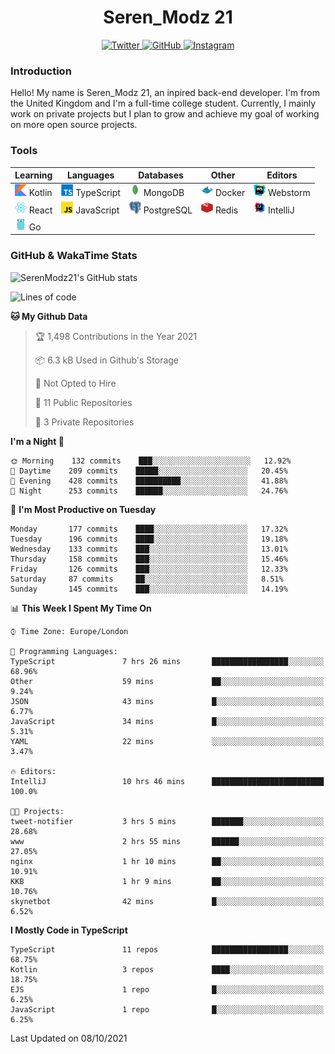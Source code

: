 <div align="center">
  <h1>Seren_Modz 21</h1>
  <a href="https://twitter.com/SerenModz21">
    <img alt="Twitter" src="https://img.shields.io/badge/twitter%20-%231DA1F2.svg?&style=for-the-badge&logo=Twitter&logoColor=white">
  </a>
  <a href="https://github.com/SerenModz21">
    <img alt="GitHub" src="https://img.shields.io/badge/github%20-%23121011.svg?&style=for-the-badge&logo=github&logoColor=white">
  </a>
  <a href="https://www.instagram.com/serenmodz21">
    <img alt="Instagram" src="https://img.shields.io/badge/instagram%20-%23E4405F.svg?&style=for-the-badge&logo=Instagram&logoColor=white">
  </a>
</div>

### Introduction

Hello! My name is Seren_Modz 21, an inpired back-end developer. I'm from the United Kingdom and I'm a full-time college student. Currently, I mainly work on private projects but I plan to grow and achieve my goal of working on more open source projects. 

### Tools

 **Learning**                                        | **Languages**                                               | **Databases**                                               | **Other**                                           | **Editors**                                                  
-----------------------------------------------------|-------------------------------------------------------------|-------------------------------------------------------------|-----------------------------------------------------|--------------------------------------------------------------
 <img width="19px" src="./assets/kotlin.svg"> Kotlin | <img width="19px" src="./assets/typescript.svg"> TypeScript | <img width="19px" src="./assets/mongodb.svg"> MongoDB       | <img width="19px" src="./assets/docker.svg"> Docker | <img width="19px" src="./assets/webstorm.svg"> Webstorm      
 <img width="19px" src="./assets/react.svg"> React   | <img width="19px" src="./assets/javascript.svg"> JavaScript | <img width="19px" src="./assets/postgresql.svg"> PostgreSQL | <img width="19px" src="./assets/redis.svg"> Redis   | <img width="19px" src="./assets/intellij-idea.svg"> IntelliJ
 <img width="19px" src="./assets/go.svg"> Go         |                                                             |                                                             |                                                     |                                                                                                               

### GitHub & WakaTime Stats

![SerenModz21's GitHub stats](https://github-readme-stats.vercel.app/api?username=SerenModz21&show_icons=true&theme=dark)

<!--START_SECTION:waka-->
![Lines of code](https://img.shields.io/badge/From%20Hello%20World%20I%27ve%20Written-33254%20lines%20of%20code-blue)

**🐱 My Github Data** 

> 🏆 1,498 Contributions in the Year 2021
 > 
> 📦 6.3 kB Used in Github's Storage 
 > 
> 🚫 Not Opted to Hire
 > 
> 📜 11 Public Repositories 
 > 
> 🔑 3 Private Repositories  
 > 
**I'm a Night 🦉** 

```text
🌞 Morning    132 commits    ███░░░░░░░░░░░░░░░░░░░░░░   12.92% 
🌆 Daytime    209 commits    █████░░░░░░░░░░░░░░░░░░░░   20.45% 
🌃 Evening    428 commits    ██████████░░░░░░░░░░░░░░░   41.88% 
🌙 Night      253 commits    ██████░░░░░░░░░░░░░░░░░░░   24.76%

```
📅 **I'm Most Productive on Tuesday** 

```text
Monday       177 commits    ████░░░░░░░░░░░░░░░░░░░░░   17.32% 
Tuesday      196 commits    ████░░░░░░░░░░░░░░░░░░░░░   19.18% 
Wednesday    133 commits    ███░░░░░░░░░░░░░░░░░░░░░░   13.01% 
Thursday     158 commits    ███░░░░░░░░░░░░░░░░░░░░░░   15.46% 
Friday       126 commits    ███░░░░░░░░░░░░░░░░░░░░░░   12.33% 
Saturday     87 commits     ██░░░░░░░░░░░░░░░░░░░░░░░   8.51% 
Sunday       145 commits    ███░░░░░░░░░░░░░░░░░░░░░░   14.19%

```


📊 **This Week I Spent My Time On** 

```text
⌚︎ Time Zone: Europe/London

💬 Programming Languages: 
TypeScript               7 hrs 26 mins       █████████████████░░░░░░░░   68.96% 
Other                    59 mins             ██░░░░░░░░░░░░░░░░░░░░░░░   9.24% 
JSON                     43 mins             █░░░░░░░░░░░░░░░░░░░░░░░░   6.77% 
JavaScript               34 mins             █░░░░░░░░░░░░░░░░░░░░░░░░   5.31% 
YAML                     22 mins             ░░░░░░░░░░░░░░░░░░░░░░░░░   3.47%

🔥 Editors: 
IntelliJ                 10 hrs 46 mins      █████████████████████████   100.0%

🐱‍💻 Projects: 
tweet-notifier           3 hrs 5 mins        ███████░░░░░░░░░░░░░░░░░░   28.68% 
www                      2 hrs 55 mins       ██████░░░░░░░░░░░░░░░░░░░   27.05% 
nginx                    1 hr 10 mins        ██░░░░░░░░░░░░░░░░░░░░░░░   10.91% 
KKB                      1 hr 9 mins         ██░░░░░░░░░░░░░░░░░░░░░░░   10.76% 
skynetbot                42 mins             █░░░░░░░░░░░░░░░░░░░░░░░░   6.52%

```

**I Mostly Code in TypeScript** 

```text
TypeScript               11 repos            █████████████████░░░░░░░░   68.75% 
Kotlin                   3 repos             ████░░░░░░░░░░░░░░░░░░░░░   18.75% 
EJS                      1 repo              █░░░░░░░░░░░░░░░░░░░░░░░░   6.25% 
JavaScript               1 repo              █░░░░░░░░░░░░░░░░░░░░░░░░   6.25%

```



 Last Updated on 08/10/2021
<!--END_SECTION:waka-->
